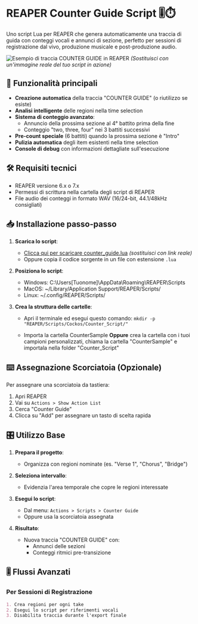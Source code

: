 # REAPER Counter Guide Script 🎚️⏱️

Uno script Lua per REAPER che genera automaticamente una traccia di guida con conteggi vocali e annunci di sezione, perfetto per sessioni di registrazione dal vivo, produzione musicale e post-produzione audio.

![Esempio di traccia COUNTER GUIDE in REAPER](https://via.placeholder.com/800x400.png?text=COUNTER+GUIDE+Track+Example) 
*(Sostituisci con un'immagine reale del tuo script in azione)*

## 🌟 Funzionalità principali

- **Creazione automatica** della traccia "COUNTER GUIDE" (o riutilizzo se esiste)
- **Analisi intelligente** delle regioni nella time selection
- **Sistema di conteggio avanzato**:
  - Annuncio della prossima sezione al 4° battito prima della fine
  - Conteggio "two, three, four" nei 3 battiti successivi
- **Pre-count speciale** (6 battiti) quando la prossima sezione è "Intro"
- **Pulizia automatica** degli item esistenti nella time selection
- **Console di debug** con informazioni dettagliate sull'esecuzione

## 🛠️ Requisiti tecnici

- REAPER versione 6.x o 7.x
- Permessi di scrittura nella cartella degli script di REAPER
- File audio dei conteggi in formato WAV (16/24-bit, 44.1/48kHz consigliati)

## 📥 Installazione passo-passo

1. **Scarica lo script**:
   - [Clicca qui per scaricare counter_guide.lua](https://example.com/download) *(sostituisci con link reale)*
   - Oppure copia il codice sorgente in un file con estensione `.lua`

2. **Posiziona lo script**:
    - Windows: C:\Users[Tuonome]\AppData\Roaming\REAPER\Scripts
    - MacOS: ~/Library/Application Support/REAPER/Scripts/
    - Linux: ~/.config/REAPER/Scripts/
    
3. **Crea la struttura delle cartelle**:
    - Apri il terminale ed esegui questo comando:
` mkdir -p "REAPER/Scripts/Cockos/Counter_Script/" `

    - Importa la cartella CounterSample **Oppure**  crea la cartella con i tuoi campioni personalizzati, chiama la cartella "CounterSample" e importala nella folder "Counter_Script"



 ## ⌨️ Assegnazione Scorciatoia (Opzionale)

Per assegnare una scorciatoia da tastiera:

1. Apri REAPER
2. Vai su `Actions > Show Action List`
3. Cerca "Counter Guide"
4. Clicca su "Add" per assegnare un tasto di scelta rapida

## 🎛️ Utilizzo Base

1. **Prepara il progetto**:
   - Organizza con regioni nominate (es. "Verse 1", "Chorus", "Bridge")

2. **Seleziona intervallo**:
   - Evidenzia l'area temporale che copre le regioni interessate

3. **Esegui lo script**:
   - Dal menu: `Actions > Scripts > Counter Guide`
   - Oppure usa la scorciatoia assegnata

4. **Risultato**:
   - Nuova traccia "COUNTER GUIDE" con:
     - Annunci delle sezioni
     - Conteggi ritmici pre-transizione

## 🎚️ Flussi Avanzati

### Per Sessioni di Registrazione
```markdown
1. Crea regioni per ogni take
2. Esegui lo script per riferimenti vocali
3. Disabilita traccia durante l'export finale